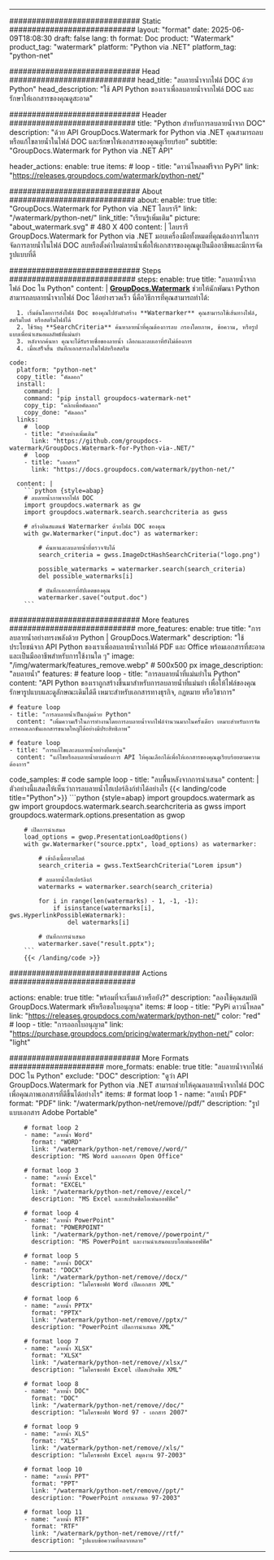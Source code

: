 
---
############################# Static ############################
layout: "format"
date:  2025-06-09T18:08:30
draft: false
lang: th
format: Doc
product: "Watermark"
product_tag: "watermark"
platform: "Python via .NET"
platform_tag: "python-net"

############################# Head ############################
head_title: "ลบลายน้ำจากไฟล์ DOC ด้วย Python"
head_description: "ใช้ API Python ของเราเพื่อลบลายน้ำจากไฟล์ DOC และรักษาให้เอกสารของคุณดูสะอาด"

############################# Header ############################
title: "Python สำหรับการลบลายน้ำจาก DOC" 
description: "ด้วย API GroupDocs.Watermark for Python via .NET คุณสามารถลบหรือแก้ไขลายน้ำในไฟล์ DOC และรักษาให้เอกสารของคุณดูเรียบร้อย"
subtitle: "GroupDocs.Watermark for Python via .NET API" 

header_actions:
  enable: true
  items:
    #  loop
    - title: "ดาวน์โหลดฟรีจาก PyPi"
      link: "https://releases.groupdocs.com/watermark/python-net/"
      
############################# About ############################
about:
    enable: true
    title: "GroupDocs.Watermark for Python via .NET ไลบรารี"
    link: "/watermark/python-net/"
    link_title: "เรียนรู้เพิ่มเติม"
    picture: "about_watermark.svg" # 480 X 400
    content: |
       ไลบรารี GroupDocs.Watermark for Python via .NET มอบเครื่องมือทั้งหมดที่คุณต้องการในการจัดการลายน้ำในไฟล์ DOC ลบหรือตั้งค่าใหม่ลายน้ำเพื่อให้เอกสารของคุณดูเป็นมืออาชีพและมีการจัดรูปแบบที่ดี

############################# Steps ############################
steps:
    enable: true
    title: "ลบลายน้ำจากไฟล์ Doc ใน Python"
    content: |
      **[GroupDocs.Watermark](https://products.groupdocs.com/watermark/python-net/)** ช่วยให้นักพัฒนา Python สามารถลบลายน้ำจากไฟล์ Doc ได้อย่างรวดเร็ว นี่คือวิธีการที่คุณสามารถทำได้:
      
      1. เริ่มต้นโดยการส่งไฟล์ Doc ของคุณไปยังตัวสร้าง **Watermarker** คุณสามารถใช้เส้นทางไฟล์, สตรีมไบต์ หรือสตรีมไฟล์ได้
      2. ใช้วัตถุ **SearchCriteria** ค้นหาลายน้ำที่คุณต้องการลบ กรองโดยภาพ, ข้อความ, หรือรูปแบบเพื่อนำเสนอผลลัพธ์ที่แม่นยำ
      3. หลังจากค้นหา คุณจะได้รับรายชื่อของลายน้ำ เลือกและลบเอาที่ยังไม่ต้องการ
      4. เมื่อเสร็จสิ้น บันทึกเอกสารลงในไฟล์หรือสตรีม
   
    code:
      platform: "python-net"
      copy_title: "คัดลอก"
      install:
        command: |
        command: "pip install groupdocs-watermark-net"
        copy_tip: "คลิกเพื่อคัดลอก"
        copy_done: "คัดลอก"
      links:
        #  loop
        - title: "ตัวอย่างเพิ่มเติม"
          link: "https://github.com/groupdocs-watermark/GroupDocs.Watermark-for-Python-via-.NET/"
        #  loop
        - title: "เอกสาร"
          link: "https://docs.groupdocs.com/watermark/python-net/"
          
      content: |
        ```python {style=abap}
        # ลบลายน้ำภาพจากไฟล์ DOC
        import groupdocs.watermark as gw
        import groupdocs.watermark.search.searchcriteria as gwss

        # สร้างอินสแตนซ์ Watermarker ด้วยไฟล์ DOC ของคุณ
        with gw.Watermarker("input.doc") as watermarker:

            # ค้นหาและลบลายน้ำที่ตรวจจับได้
            search_criteria = gwss.ImageDctHashSearchCriteria("logo.png")

            possible_watermarks = watermarker.search(search_criteria)
            del possible_watermarks[i]

            # บันทึกเอกสารที่อัปเดตของคุณ
            watermarker.save("output.doc")
        ```  

############################# More features ############################
more_features:
  enable: true
  title: "การลบลายน้ำอย่างทรงพลังด้วย Python | GroupDocs.Watermark"
  description: "ใช้ประโยชน์จาก API Python ของเราเพื่อลบลายน้ำจากไฟล์ PDF และ Office พร้อมเอกสารที่สะอาดและเป็นมืออาชีพสำหรับการใช้งานใด ๆ"
  image: "/img/watermark/features_remove.webp" # 500x500 px
  image_description: "ลบลายน้ำ"
  features:
    # feature loop
    - title: "การลบลายน้ำที่แม่นยำใน Python"
      content: "API Python ของเราถูกสร้างขึ้นมาสำหรับการลบลายน้ำที่แม่นยำ เพื่อให้ไฟล์ของคุณรักษารูปแบบและดูลักษณะเดิมได้ดี เหมาะสำหรับเอกสารทางธุรกิจ, กฎหมาย หรือวิชาการ"

    # feature loop
    - title: "การลบลายน้ำเป็นกลุ่มด้วย Python"
      content: "เพิ่มความเร็วในการทำงานโดยการลบลายน้ำจากไฟล์จำนวนมากในครั้งเดียว เหมาะสำหรับการจัดการคอลเลกชันเอกสารขนาดใหญ่ได้อย่างมีประสิทธิภาพ"

    # feature loop
    - title: "การแก้ไขและลบลายน้ำอย่างยืดหยุ่น"
      content: "แก้ไขหรือลบลายน้ำตามต้องการ API ให้คุณเลือกได้เพื่อให้เอกสารของคุณดูเรียบร้อยตามความต้องการ"
      
  code_samples:
    # code sample loop
    - title: "ลบพื้นหลังจากการนำเสนอ"
      content: |
        ตัวอย่างนี้แสดงให้เห็นว่าการลบลายน้ำไฮเปอร์ลิงก์ทำได้อย่างไร
        {{< landing/code title="Python">}}
        ```python {style=abap}
        import groupdocs.watermark as gw
        import groupdocs.watermark.search.searchcriteria as gwss
        import groupdocs.watermark.options.presentation as gwop

        # เปิดการนำเสนอ
        load_options = gwop.PresentationLoadOptions()
        with gw.Watermarker("source.pptx", load_options) as watermarker:

            # เข้าถึงเนื้อหาสไลด์
            search_criteria = gwss.TextSearchCriteria("Lorem ipsum")

            # ลบลายน้ำไฮเปอร์ลิงก์
            watermarks = watermarker.search(search_criteria)

            for i in range(len(watermarks) - 1, -1, -1):
                if isinstance(watermarks[i], gws.HyperlinkPossibleWatermark):
                    del watermarks[i]

            # บันทึกการนำเสนอ
            watermarker.save("result.pptx");
        ```
        {{< /landing/code >}}


############################# Actions ############################

actions:
  enable: true
  title: "พร้อมที่จะเริ่มแล้วหรือยัง?"
  description: "ลองใช้คุณสมบัติ GroupDocs.Watermark ฟรีหรือขอใบอนุญาต"
  items:
    #  loop
    - title: "PyPi ดาวน์โหลด"
      link: "https://releases.groupdocs.com/watermark/python-net/"
      color: "red"
        #  loop
    - title: "การออกใบอนุญาต"
      link: "https://purchase.groupdocs.com/pricing/watermark/python-net/"
      color: "light"


############################# More Formats #####################
more_formats:
    enable: true
    title: "ลบลายน้ำจากไฟล์ DOC ใน Python"
    exclude: "DOC"
    description: "ดูว่า API GroupDocs.Watermark for Python via .NET สามารถช่วยให้คุณลบลายน้ำจากไฟล์ DOC เพื่อคุณภาพเอกสารที่ดีขึ้นได้อย่างไร"
    items: 
        # format loop 1
        - name: "ลายน้ำ PDF"
          format: "PDF"
          link: "/watermark/python-net/remove//pdf/"
          description: "รูปแบบเอกสาร Adobe Portable"

        # format loop 2
        - name: "ลายน้ำ Word"
          format: "WORD"
          link: "/watermark/python-net/remove//word/"
          description: "MS Word และเอกสาร Open Office"
          
        # format loop 3
        - name: "ลายน้ำ Excel"
          format: "EXCEL"
          link: "/watermark/python-net/remove//excel/"
          description: "MS Excel และสเปรดชีตโอเพ่นออฟฟิศ"

        # format loop 4
        - name: "ลายน้ำ PowerPoint"
          format: "POWERPOINT"
          link: "/watermark/python-net/remove//powerpoint/"
          description: "MS PowerPoint และงานนำเสนอแบบโอเพ่นออฟฟิศ"

        # format loop 5
        - name: "ลายน้ำ DOCX"
          format: "DOCX"
          link: "/watermark/python-net/remove//docx/"
          description: "ไมโครซอฟท์ Word เปิดเอกสาร XML"
          
        # format loop 6
        - name: "ลายน้ำ PPTX"
          format: "PPTX"
          link: "/watermark/python-net/remove//pptx/"
          description: "PowerPoint เปิดการนำเสนอ XML"
          
        # format loop 7
        - name: "ลายน้ำ XLSX"
          format: "XLSX"
          link: "/watermark/python-net/remove//xlsx/"
          description: "ไมโครซอฟท์ Excel เปิดสเปรดชีต XML"

        # format loop 8
        - name: "ลายน้ำ DOC"
          format: "DOC"
          link: "/watermark/python-net/remove//doc/"
          description: "ไมโครซอฟท์ Word 97 - เอกสาร 2007"

        # format loop 9
        - name: "ลายน้ำ XLS"
          format: "XLS"
          link: "/watermark/python-net/remove//xls/"
          description: "ไมโครซอฟท์ Excel สมุดงาน 97-2003"

        # format loop 10
        - name: "ลายน้ำ PPT"
          format: "PPT"
          link: "/watermark/python-net/remove//ppt/"
          description: "PowerPoint การนำเสนอ 97-2003"

        # format loop 11
        - name: "ลายน้ำ RTF"
          format: "RTF"
          link: "/watermark/python-net/remove//rtf/"
          description: "รูปแบบข้อความที่หลากหลาย"

---